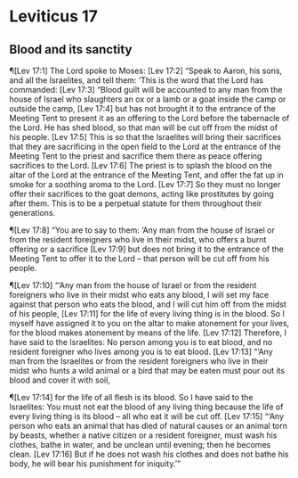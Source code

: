 # Leviticus 17

## Blood and its sanctity
¶[Lev 17:1] The Lord spoke to Moses:
[Lev 17:2] “Speak to Aaron, his sons, and all the Israelites, and tell them: ‘This is the word that the Lord has commanded:
[Lev 17:3] “Blood guilt will be accounted to any man from the house of Israel who slaughters an ox or a lamb or a goat inside the camp or outside the camp,
[Lev 17:4] but has not brought it to the entrance of the Meeting Tent to present it as an offering to the Lord before the tabernacle of the Lord. He has shed blood, so that man will be cut off from the midst of his people.
[Lev 17:5] This is so that the Israelites will bring their sacrifices that they are sacrificing in the open field to the Lord at the entrance of the Meeting Tent to the priest and sacrifice them there as peace offering sacrifices to the Lord.
[Lev 17:6] The priest is to splash the blood on the altar of the Lord at the entrance of the Meeting Tent, and offer the fat up in smoke for a soothing aroma to the Lord.
[Lev 17:7] So they must no longer offer their sacrifices to the goat demons, acting like prostitutes by going after them. This is to be a perpetual statute for them throughout their generations.

¶[Lev 17:8] “You are to say to them: ‘Any man from the house of Israel or from the resident foreigners who live in their midst, who offers a burnt offering or a sacrifice
[Lev 17:9] but does not bring it to the entrance of the Meeting Tent to offer it to the Lord – that person will be cut off from his people.

¶[Lev 17:10] “‘Any man from the house of Israel or from the resident foreigners who live in their midst who eats any blood, I will set my face against that person who eats the blood, and I will cut him off from the midst of his people,
[Lev 17:11] for the life of every living thing is in the blood. So I myself have assigned it to you on the altar to make atonement for your lives, for the blood makes atonement by means of the life.
[Lev 17:12] Therefore, I have said to the Israelites: No person among you is to eat blood, and no resident foreigner who lives among you is to eat blood.
[Lev 17:13] “‘Any man from the Israelites or from the resident foreigners who live in their midst who hunts a wild animal or a bird that may be eaten must pour out its blood and cover it with soil,

¶[Lev 17:14] for the life of all flesh is its blood. So I have said to the Israelites: You must not eat the blood of any living thing because the life of every living thing is its blood – all who eat it will be cut off.
[Lev 17:15] “‘Any person who eats an animal that has died of natural causes or an animal torn by beasts, whether a native citizen or a resident foreigner, must wash his clothes, bathe in water, and be unclean until evening; then he becomes clean.
[Lev 17:16] But if he does not wash his clothes and does not bathe his body, he will bear his punishment for iniquity.’”
